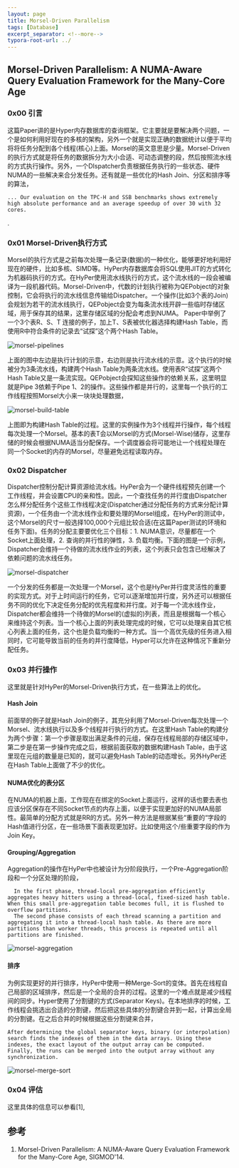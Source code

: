 ```yaml
---
layout: page
title: Morsel-Driven Parallelism
tags: [Database]
excerpt_separator: <!--more-->
typora-root-url: ../
---
```


## Morsel-Driven Parallelism: A NUMA-Aware Query Evaluation Framework for the Many-Core Age

### 0x00 引言

  这篇Paper讲的是Hyper内存数据库的查询框架。它主要就是要解决两个问题，一个是如何利用好现在的多核的架构，另外一个就是实现正确的数据统计以便于平均将将任务分配到各个线程(核心)上面。Morsel的英文意思是少量。Morsel-Driven的执行方式就是将任务的数据拆分为大小合适、可动态调整的段，然后按照流水线的方式执行操作。另外，一个DIspatcher负责根据任务执行的一些状态、硬件NUMA的一些解决来合分发任务。还有就是一些优化的Hash Join、分区和排序等的算法，

```
... Our evaluation on the TPC-H and SSB benchmarks shows extremely high absolute performance and an average speedup of over 30 with 32 cores.
```

.

### 0x01 Morsel-Driven执行方式

  Morsel的执行方式是之前每次处理一条记录(数据)的一种优化，能够更好地利用好现在的硬件，比如多核、SIMD等。HyPer内存数据库会将SQL使用JIT的方式转化为机器码执行的方式。在HyPer使用流水线执行的方式，这个流水线的一段会被编译为一段机器代码。Morsel-Driven中，代数的计划执行被称为QEPobject的对象控制，它会将执行的流水线信息传输给Dispatcher。一个操作(比如3个表的Join)会规划为若干的流水线执行，QEPobject会变为每条流水线开辟一些临时存储区域，用于保存其的结果，这里存储区域的分配会考虑到NUMA。 Paper中举例了一个3个表R、S、T 连接的例子，加上T、S表被优化器选择构建Hash Table，而使用R中符合条件的记录去“试探”这个两个Hash Table。

![morsel-pipelines](/assets/img/morsel-pipelines.png)

 上面的图中左边是执行计划的示意，右边则是执行流水线的示意。这个执行的时候被分为3条流水线，构建两个Hash Table为两条流水线。使用表R“试探”这两个Hash Table又是一条流实现。QEPobject会探知这些操作的依赖关系，这里明显就是Pipe 3依赖于Pipe 1、2的操作。这些操作都是并行的，这里每一个执行的工作线程按照Morsel大小来一块块处理数据，

![morsel-build-table](/assets/img/morsel-build-table.png)

  上图即为构建Hash Table的过程。这里的实例操作为3个线程并行操作，每个线程每次处理一个Morsel。基本的表T会以Morsel的方式(Morsel-Wise)储存，这里存储的时候会根据NUMA适当分配保存。一个调度器会将可能地让一个线程处理在同一个Socket的内存的Morsel，尽量避免远程读取内存。

### 0x02 Dispatcher

  Dispatcher控制分配计算资源给流水线。HyPer会为一个硬件线程预先创建一个工作线程，并会设置CPU的亲和性。因此，一个查找任务的并行度由Dispatcher怎么样分配任务个这些工作线程决定(Dispatcher通过分配任务的方式来分配计算资源)，一个任务由一个流水线作业和要处理的Morsel组成，在HyPer的测试中，这个Morsel的尺寸一般选择100,000个元组比较合适(在这篇Paper测试的环境和任务下面)。任务的分配主要要优化三个目标：1. NUMA意识，尽量都在一个Socket上面处理，2. 查询的并行性的弹性，3. 负载均衡。下面的图是一个示例，Dispatcher会维持一个待做的流水线作业的列表，这个列表只会包含已经解决了依赖问题的流水线任务。

![morsel-dispatcher](/assets/img/morsel-dispatcher.png)

  一个分发的任务都是一次处理一个Morsel，这个也是HyPer并行度灵活性的重要的实现方式。对于上时间运行的任务，它可以逐渐增加并行度，另外还可以根据任务不同的优化下决定任务分配的优先程度和并行度。对于每一个流水线作业，Dispatcher都会维持一个待做的Morsel的(虚拟的)列表，而且是根据每一个核心来维持这个列表。当一个核心上面的列表处理完成的时候，它可以处理来自其它核心列表上面的任务，这个也是负载均衡的一种方式。当一个高优先级的任务进入相同时，它可能导致当前的任务的并行度降低，Hyper可以允许在这种情况下重新分配任务。

### 0x03 并行操作

  这里就是针对HyPer的Morsel-Driven执行方式，在一些算法上的优化。

#### Hash Join

  前面举的例子就是Hash Join的例子，其充分利用了Morsel-Driven每次处理一个 Morsel、流水线执行以及多个线程并行执行的方式。在这里Hash Table的构建分为两个步骤：第一个步骤是取出满足条件的元组，保存在线程局部的存储区域中，第二步是在第一步操作完成之后，根据前面获取的数据构建Hash Table，由于这里现在元组的数量是已知的，就可以避免Hash Table的动态增长。另外HyPer还在Hash Table上面做了不少的优化。

#### NUMA优化的表分区

 在NUMA的机器上面，工作现在在绑定的Socket上面运行，这样的话也要去表也应该分区保存在不同Socket节点的内存上面，以便于实现更加好的NUMA局部性。最简单的分配方式就是RR的方式。另外一种方法是根据某些“重要的“字段的Hash值进行分区，在一些场景下面表现更加好。比如使用这个/些重要字段的作为Join Key。

#### Grouping/Aggregation

  Aggregation的操作在HyPer中也被设计为分阶段执行，一个Pre-Aggregation阶段和一个分区处理的阶段，

```
  In the first phase, thread-local pre-aggregation efficiently aggregates heavy hitters using a thread-local, fixed-sized hash table. When this small pre-aggregation table becomes full, it is flushed to overflow partitions.
  The second phase consists of each thread scanning a partition and aggregating it into a thread-local hash table. As there are more partitions than worker threads, this process is repeated until all partitions are finished. 
```

  ![morsel-aggregation](/assets/img/morsel-aggregation.png)

#### 排序

 为例实现更好的并行排序，HyPer中使用一种Merge-Sort的变体。首先在线程自己局部的区域排序，然后是一个全局的合并的过程。这里的一个难点就是减少线程间的同步。Hyper使用了分割键的方式(Separator Keys)。在本地排序的时候，工作线程会挑选出合适的分割键，然后把这些具体的分割键合并到一起，计算出全局的分割键。在之后合并的时候根据这些分割键来合并，

```
After determining the global separator keys, binary (or interpolation) search finds the indexes of them in the data arrays. Using these indexes, the exact layout of the output array can be computed. Finally, the runs can be merged into the output array without any synchronization.
```

![morsel-merge-sort](/assets/img/morsel-merge-sort.png)

### 0x04 评估

  这里具体的信息可以参看[1],

## 参考

1. Morsel-Driven Parallelism: A NUMA-Aware Query Evaluation Framework for the Many-Core Age, SIGMOD'14.

